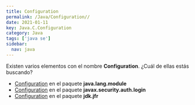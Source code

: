 ```yaml
---
title: Configuration
permalink: /Java/Configuration//
date: 2021-01-11
key: Java.C.Configuration
category: Java
tags: ['java se']
sidebar: 
  nav: java
---
```


Existen varios elementos con el nombre **Configuration**. ¿Cuál de ellas estás buscando?
<ul>
<li><a href="/Java/Configuration-java-lang-module/">Configuration</a> en el paquete <strong>java.lang.module</strong></li>
<li><a href="/Java/Configuration-javax-security-auth-login/">Configuration</a> en el paquete <strong>javax.security.auth.login</strong></li>
<li><a href="/Java/Configuration-jdk-jfr/">Configuration</a> en el paquete <strong>jdk.jfr</strong></li>
<ul>
